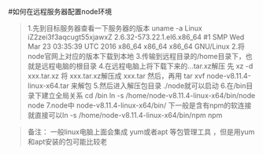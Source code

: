 #如何在远程服务器配置node环境
>1.先到目标服务器查看一下服务器的版本
>uname -a
>Linux iZ2zei3f3aqcugt55xjawxZ 2.6.32-573.22.1.el6.x86_64 #1 SMP Wed Mar 23 03:35:39 UTC 2016 x86_64 x86_64 x86_64 GNU/Linux
>2.将node官网上对应的版本下载到本地
>3.传输到远程目录的/home目录下，也就是远程电脑的根目录
>4.在远程电脑上将下载下来的...tar.xz解压
>先 xz -d xxx.tar.xz 将 xxx.tar.xz解压成 xxx.tar 然后，再用 tar xvf node-v8.11.4-linux-x64.tar 来解包
>5.然后进入解压包目录 ./node就可以启动
>6.在/bin目录下建立全局关系 cd /bin
>ln -s /home/node-v8.11.4-linux-x64/bin/node node
>7.node中 node-v8.11.4-linux-x64/bin/ 下一般是含有npm的软连接
>就直接可以ln -s /home/node-v8.11.4-linux-x64/bin/npm npm

>备注： 一般linux电脑上面会集成 yum或者apt 等包管理工具 ，但是用yum 和apt安装的包可能比较老
